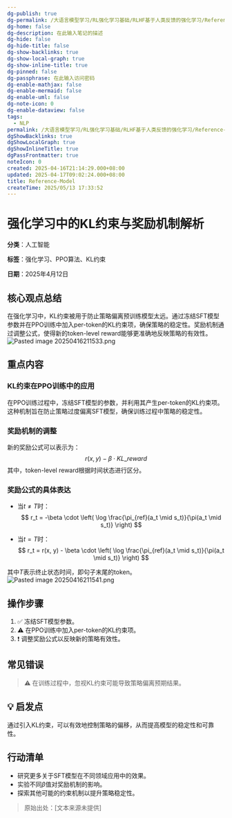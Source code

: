 ```yaml
---
dg-publish: true
dg-permalink: /大语言模型学习/RL强化学习基础/RLHF基于人类反馈的强化学习/Reference-Model
dg-home: false
dg-description: 在此输入笔记的描述
dg-hide: false
dg-hide-title: false
dg-show-backlinks: true
dg-show-local-graph: true
dg-show-inline-title: true
dg-pinned: false
dg-passphrase: 在此输入访问密码
dg-enable-mathjax: false
dg-enable-mermaid: false
dg-enable-uml: false
dg-note-icon: 0
dg-enable-dataview: false
tags:
  - NLP
permalink: /大语言模型学习/RL强化学习基础/RLHF基于人类反馈的强化学习/Reference-Model/
dgShowBacklinks: true
dgShowLocalGraph: true
dgShowInlineTitle: true
dgPassFrontmatter: true
noteIcon: 0
created: 2025-04-16T21:14:29.000+08:00
updated: 2025-04-17T09:02:24.000+08:00
title: Reference-Model
createTime: 2025/05/13 17:33:52
---
```




# 强化学习中的KL约束与奖励机制解析
**分类**：人工智能

**标签**：强化学习、PPO算法、KL约束

**日期**：2025年4月12日

## 核心观点总结
在强化学习中，KL约束被用于防止策略偏离预训练模型太远。通过冻结SFT模型参数并在PPO训练中加入per-token的KL约束项，确保策略的稳定性。奖励机制通过调整公式，使得新的token-level reward能够更准确地反映策略的有效性。
![Pasted image 20250416211533.png](/img/user/%E9%99%84%E4%BB%B6/Pasted%20image%2020250416211533.png)


## 重点内容

### KL约束在PPO训练中的应用
在PPO训练过程中，冻结SFT模型的参数，并利用其产生per-token的KL约束项。这种机制旨在防止策略过度偏离SFT模型，确保训练过程中策略的稳定性。


### 奖励机制的调整
新的奖励公式可以表示为：
$$
r(x, y) - \beta \cdot KL\_reward
$$
其中，token-level reward根据时间状态进行区分。


### 奖励公式的具体表达
- 当$t \neq T$时：
  $$
  r_t = -\beta \cdot \left( \log \frac{\pi_{ref}(a_t \mid s_t)}{\pi(a_t \mid s_t)} \right)
  $$

- 当$t = T$时：
  $$
  r_t = r(x, y) - \beta \cdot \left( \log \frac{\pi_{ref}(a_t \mid s_t)}{\pi(a_t \mid s_t)} \right)
  $$

其中$T$表示终止状态时间，即句子末尾的token。
![Pasted image 20250416211541.png](/img/user/%E9%99%84%E4%BB%B6/Pasted%20image%2020250416211541.png)


## 操作步骤
1. ✅ 冻结SFT模型参数。
2. ⚠ 在PPO训练中加入per-token的KL约束项。
3. ❗ 调整奖励公式以反映新的策略有效性。


## 常见错误
> ⚠ 在训练过程中，忽视KL约束可能导致策略偏离预期结果。


## 💡 启发点
通过引入KL约束，可以有效地控制策略的偏移，从而提高模型的稳定性和可靠性。


## 行动清单
- 研究更多关于SFT模型在不同领域应用中的效果。
- 实验不同$\beta$值对奖励机制的影响。
- 探索其他可能的约束机制以提升策略稳定性。

> 原始出处：[文本来源未提供]
